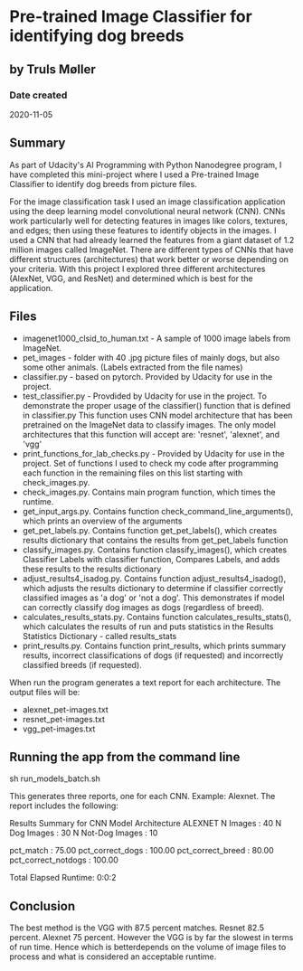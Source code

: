 # Pre-trained Image Classifier for identifying dog breeds
## by Truls Møller

### Date created
2020-11-05

## Summary
As part of Udacity's AI Programming with Python Nanodegree program, I have
completed this mini-project where I used a Pre-trained Image Classifier to
identify dog breeds from picture files.

For the image classification task I used an image classification application
using the deep learning model convolutional neural network (CNN). CNNs work
particularly well for detecting features in images like colors, textures, and
edges; then using these features to identify objects in the images. I used a CNN
that had already learned the features from a giant dataset of 1.2 million images
called ImageNet. There are different types of CNNs that have different
structures (architectures) that work better or worse depending on your criteria.
With this project I explored three different architectures (AlexNet, VGG, and
ResNet) and determined which is best for the application.

## Files
- imagenet1000_clsid_to_human.txt - A sample of 1000 image labels from ImageNet.
- pet_images - folder with 40 .jpg picture files of mainly dogs, but also some
other animals. (Labels extracted from the file names)
- classifier.py - based on pytorch. Provided by Udacity for use in the project.
- test_classifier.py - Provdided by Udacity for use in the project. To
demonstrate the proper usage of the classifier() function that is defined in
classifier.py This function uses CNN model architecture that has been pretrained
on the ImageNet data to classify images. The only model architectures that this
function will accept are: 'resnet', 'alexnet', and 'vgg'
- print_functions_for_lab_checks.py - Provided by Udacity for use in the
project. Set of functions I used to check my code after programming each
function in the remaining files on this list starting with check_images.py.
- check_images.py. Contains main program function, which times the runtime.
- get_input_args.py. Contains function check_command_line_arguments(), which
prints an overview of the arguments
- get_pet_labels.py. Contains function get_pet_labels(), which creates results
dictionary that contains the results from get_pet_labels function
- classify_images.py. Contains function classify_images(), which creates
Classifier Labels with classifier function, Compares Labels, and adds these
results to the results dictionary
- adjust_results4_isadog.py. Contains function adjust_results4_isadog(), which
adjusts the results dictionary to determine if classifier correctly classified
images as 'a dog' or 'not a dog'. This demonstrates if model can correctly
classify dog images as dogs (regardless of breed).
- calculates_results_stats.py. Contains function calculates_results_stats(),
which calculates the results of run and puts statistics in the Results
Statistics Dictionary - called results_stats
- print_results.py. Contains function print_results, which prints summary
results, incorrect classifications of dogs (if requested) and incorrectly
classified breeds (if requested).

When run the program generates a text report for each architecture. The output
files will be:
- alexnet_pet-images.txt
- resnet_pet-images.txt
- vgg_pet-images.txt


## Running the app from the command line

sh run_models_batch.sh

This generates three reports, one for each CNN. Example: Alexnet. The report includes the following:

Results Summary for CNN Model Architecture ALEXNET
N Images            :  40
N Dog Images        :  30
N Not-Dog Images    :  10

pct_match           : 75.00
pct_correct_dogs    : 100.00
pct_correct_breed   : 80.00
pct_correct_notdogs : 100.00

Total Elapsed Runtime: 0:0:2

## Conclusion

The best method is the VGG with 87.5 percent matches. Resnet 82.5 percent.
Alexnet 75 percent. However the VGG is by far the slowest in terms of run time.
Hence which is betterdepends on the volume of image files to process and what is
considered an acceptable runtime.
